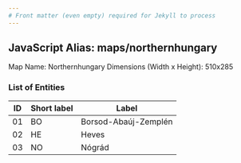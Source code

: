 ```yaml
---
# Front matter (even empty) required for Jekyll to process
---
```


## JavaScript Alias: maps/northernhungary

Map Name: Northernhungary
Dimensions (Width x Height): 510x285





### List of Entities

ID | Short label | Label
---|---|---|
01|BO|Borsod-Abaúj-Zemplén
02|HE|Heves
03|NO|Nógrád

